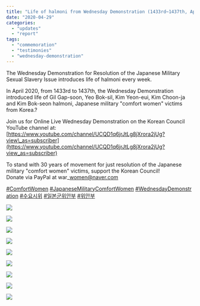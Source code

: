 ```yaml
---
title: "Life of halmoni from Wednesday Demonstration (1433rd~1437th, April 2020)"
date: "2020-04-29"
categories: 
  - "updates"
  - "report"
tags: 
  - "commemoration"
  - "testimonies"
  - "wednesday-demonstration"
---
```


The Wednesday Demonstration for Resolution of the Japanese Military Sexual Slavery Issue introduces life of halmoni every week.

In April 2020, from 1433rd to 1437th, the Wednesday Demonstration introduced life of Gil Gap-soon, Yeo Bok-sil, Kim Yeon-eui, Kim Choon-ja and Kim Bok-seon halmoni, Japanese military "comfort women" victims from Korea.?

Join us for Online Live Wednesday Demonstration on the Korean Council YouTube channel at: [https://www.youtube.com/channel/UCQD1q6jrJtLg8jXrora2jUg?view\_as=subscriber](https://www.youtube.com/channel/UCQD1q6jrJtLg8jXrora2jUg?view_as=subscriber)

  
To stand with 30 years of movement for just resolution of the Japanese military "comfort women" victims, support the Korean Council!  
Donate via PayPal at war\_women@naver.com

[#ComfortWomen](https://www.facebook.com/hashtag/comfortwomen?source=feed_text&epa=HASHTAG) [#JapaneseMilitaryComfortWomen](https://www.facebook.com/hashtag/japanesemilitarycomfortwomen?source=feed_text&epa=HASHTAG) [#WednesdayDemonstration](https://www.facebook.com/hashtag/wednesdaydemonstration?source=feed_text&epa=HASHTAG) [#수요시위](https://www.facebook.com/hashtag/%EC%88%98%EC%9A%94%EC%8B%9C%EC%9C%84?source=feed_text&epa=HASHTAG) [#일본군위안부](https://www.facebook.com/hashtag/%EC%9D%BC%EB%B3%B8%EA%B5%B0%EC%9C%84%EC%95%88%EB%B6%80?source=feed_text&epa=HASHTAG) [#위안부](https://www.facebook.com/hashtag/%EC%9C%84%EC%95%88%EB%B6%80?source=feed_text&epa=HASHTAG)

![](https://womenandwar.net/kr/wp-content/uploads/2020/04/슬라이드1-1024x1024.jpg)

![](https://womenandwar.net/kr/wp-content/uploads/2020/04/슬라이드2-1024x1024.jpg)

![](https://womenandwar.net/kr/wp-content/uploads/2020/04/슬라이드5-1024x1024.jpg)

![](https://womenandwar.net/kr/wp-content/uploads/2020/04/슬라이드6-1024x1024.jpg)

![](https://womenandwar.net/kr/wp-content/uploads/2020/04/슬라이드9-1024x1024.jpg)

![](https://womenandwar.net/kr/wp-content/uploads/2020/04/슬라이드11-1024x1024.jpg)

![](https://womenandwar.net/kr/wp-content/uploads/2020/04/슬라이드12-1024x1024.jpg)

![](https://womenandwar.net/kr/wp-content/uploads/2020/04/슬라이드15-1024x1024.jpg)

![](https://womenandwar.net/kr/wp-content/uploads/2020/04/슬라이드16-1024x1024.jpg)

